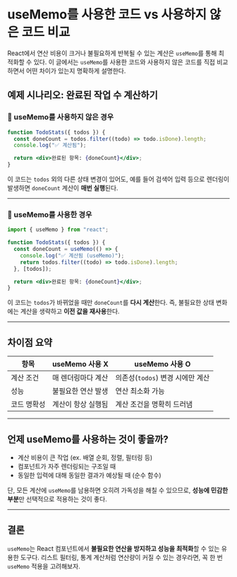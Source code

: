 # useMemo를 사용한 코드 vs 사용하지 않은 코드 비교

 
 

React에서 연산 비용이 크거나 불필요하게 반복될 수 있는 계산은 `useMemo`를 통해 최적화할 수 있다. 이 글에서는 `useMemo`를 사용한 코드와 사용하지 않은 코드를 직접 비교하면서 어떤 차이가 있는지 명확하게 설명한다.

## 예제 시나리오: 완료된 작업 수 계산하기

### 🔸 useMemo를 사용하지 않은 경우

```jsx
function TodoStats({ todos }) {
  const doneCount = todos.filter((todo) => todo.isDone).length;
  console.log("✅ 계산됨");

  return <div>완료된 항목: {doneCount}</div>;
}
```

이 코드는 `todos` 외의 다른 상태 변경이 있어도, 예를 들어 검색어 입력 등으로 렌더링이 발생하면 `doneCount` 계산이 **매번 실행**된다.

---

### 🔹 useMemo를 사용한 경우

```jsx
import { useMemo } from "react";

function TodoStats({ todos }) {
  const doneCount = useMemo(() => {
    console.log("✅ 계산됨 (useMemo)");
    return todos.filter((todo) => todo.isDone).length;
  }, [todos]);

  return <div>완료된 항목: {doneCount}</div>;
}
```

이 코드는 `todos`가 바뀌었을 때만 `doneCount`를 **다시 계산**한다. 즉, 불필요한 상태 변화에는 계산을 생략하고 **이전 값을 재사용**한다.

---

## 차이점 요약

| 항목     | useMemo 사용 X | useMemo 사용 O           |
| ------ | ------------ | ---------------------- |
| 계산 조건  | 매 렌더링마다 계산   | 의존성(`todos`) 변경 시에만 계산 |
| 성능     | 불필요한 연산 발생   | 연산 최소화 가능              |
| 코드 명확성 | 계산이 항상 실행됨   | 계산 조건을 명확히 드러냄         |

---

## 언제 useMemo를 사용하는 것이 좋을까?

* 계산 비용이 큰 작업 (ex. 배열 순회, 정렬, 필터링 등)
* 컴포넌트가 자주 렌더링되는 구조일 때
* 동일한 입력에 대해 동일한 결과가 예상될 때 (순수 함수)

단, 모든 계산에 `useMemo`를 남용하면 오히려 가독성을 해칠 수 있으므로, **성능에 민감한 부분**만 선택적으로 적용하는 것이 좋다.

---

## 결론

`useMemo`는 React 컴포넌트에서 **불필요한 연산을 방지하고 성능을 최적화**할 수 있는 유용한 도구다. 리스트 필터링, 통계 계산처럼 연산량이 커질 수 있는 경우라면, 꼭 한 번 `useMemo` 적용을 고려해보자.
